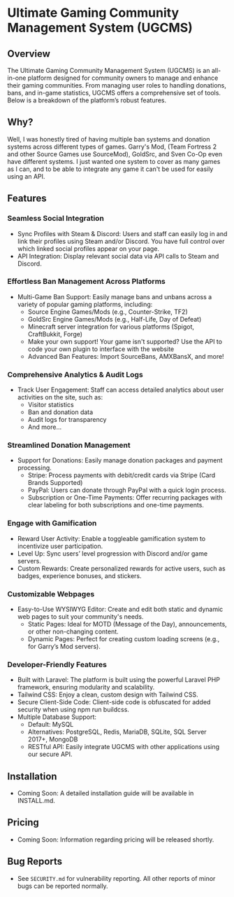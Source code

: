 # Ultimate Gaming Community Management System (UGCMS)

## Overview

The Ultimate Gaming Community Management System (UGCMS) is an all-in-one platform designed for community owners to manage and enhance their gaming communities. From managing user roles to handling donations, bans, and in-game statistics, UGCMS offers a comprehensive set of tools. Below is a breakdown of the platform’s robust features.


## Why?

Well, I was honestly tired of having multiple ban systems and donation systems across different types of games. Garry's Mod, (Team Fortress 2 and other Source Games use SourceMod), GoldSrc, and Sven Co-Op even have different systems. I just wanted one system to cover as many games as I can, and to be able to integrate any game it can't be used for easily using an API.

## Features

### Seamless Social Integration

- Sync Profiles with Steam & Discord: Users and staff can easily log in and link their profiles using Steam and/or Discord. You have full control over which linked social profiles appear on your page.
- API Integration: Display relevant social data via API calls to Steam and Discord.

### Effortless Ban Management Across Platforms

- Multi-Game Ban Support: Easily manage bans and unbans across a variety of popular gaming platforms, including:
  - Source Engine Games/Mods (e.g., Counter-Strike, TF2)
  - GoldSrc Engine Games/Mods (e.g., Half-Life, Day of Defeat)
  - Minecraft server integration for various platforms (Spigot, CraftBukkit, Forge)
  - Make your own support! Your game isn't supported? Use the API to code your own plugin to interface with the website
  - Advanced Ban Features: Import SourceBans, AMXBansX, and more!

### Comprehensive Analytics & Audit Logs

- Track User Engagement: Staff can access detailed analytics about user activities on the site, such as:
  - Visitor statistics
  - Ban and donation data
  - Audit logs for transparency
  - And more…

### Streamlined Donation Management

- Support for Donations: Easily manage donation packages and payment processing.
  - Stripe: Process payments with debit/credit cards via Stripe (Card Brands Supported)
  - PayPal: Users can donate through PayPal with a quick login process.
  - Subscription or One-Time Payments: Offer recurring packages with clear labeling for both subscriptions and one-time payments.

### Engage with Gamification

- Reward User Activity: Enable a toggleable gamification system to incentivize user participation.
- Level Up: Sync users’ level progression with Discord and/or game servers.
- Custom Rewards: Create personalized rewards for active users, such as badges, experience bonuses, and stickers.

### Customizable Webpages

- Easy-to-Use WYSIWYG Editor: Create and edit both static and dynamic web pages to suit your community's needs.
  - Static Pages: Ideal for MOTD (Message of the Day), announcements, or other non-changing content.
  - Dynamic Pages: Perfect for creating custom loading screens (e.g., for Garry’s Mod servers).

### Developer-Friendly Features

- Built with Laravel: The platform is built using the powerful Laravel PHP framework, ensuring modularity and scalability.
- Tailwind CSS: Enjoy a clean, custom design with Tailwind CSS.
- Secure Client-Side Code: Client-side code is obfuscated for added security when using npm run buildcss.
- Multiple Database Support:
  - Default: MySQL
  - Alternatives: PostgreSQL, Redis, MariaDB, SQLite, SQL Server 2017+, MongoDB
  - RESTful API: Easily integrate UGCMS with other applications using our secure API.

## Installation

- Coming Soon: A detailed installation guide will be available in INSTALL.md.

## Pricing

- Coming Soon: Information regarding pricing will be released shortly.

## Bug Reports

- See ``SECURITY.md`` for vulnerability reporting. All other reports of minor bugs can be reported normally.
